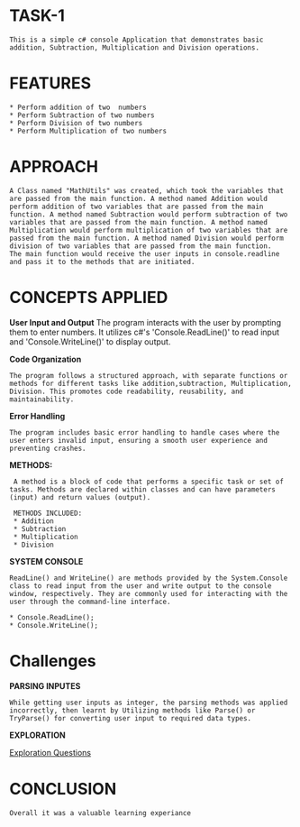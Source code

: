 # TASK-1
    This is a simple c# console Application that demonstrates basic addition, Subtraction, Multiplication and Division operations.

# FEATURES
    * Perform addition of two  numbers
    * Perform Subtraction of two numbers
    * Perform Division of two numbers
    * Perform Multiplication of two numbers

# APPROACH 
    A Class named "MathUtils" was created, which took the variables that are passed from the main function. A method named Addition would perform addition of two variables that are passed from the main function. A method named Subtraction would perform subtraction of two variables that are passed from the main function. A method named Multiplication would perform multiplication of two variables that are passed from the main function. A method named Division would perform division of two variables that are passed from the main function.
    The main function would receive the user inputs in console.readline and pass it to the methods that are initiated. 

# CONCEPTS APPLIED

**User Input and Output**
    The program interacts with the user by prompting them to enter numbers. It utilizes c#'s 'Console.ReadLine()' to read input and 'Console.WriteLine()' to display output.

**Code Organization**

    The program follows a structured approach, with separate functions or methods for different tasks like addition,subtraction, Multiplication, Division. This promotes code readability, reusability, and maintainability.
    
**Error Handling**

    The program includes basic error handling to handle cases where the user enters invalid input, ensuring a smooth user experience and preventing crashes.


**METHODS:**

     A method is a block of code that performs a specific task or set of tasks. Methods are declared within classes and can have parameters (input) and return values (output). 

     METHODS INCLUDED:
     * Addition
     * Subtraction
     * Multiplication
     * Division

**SYSTEM CONSOLE**

    ReadLine() and WriteLine() are methods provided by the System.Console class to read input from the user and write output to the console window, respectively. They are commonly used for interacting with the user through the command-line interface.

    * Console.ReadLine();
    * Console.WriteLine();

# Challenges

**PARSING INPUTES**

    While getting user inputs as integer, the parsing methods was applied incorrectly, then learnt by Utilizing methods like Parse() or TryParse() for converting user input to required data types. 

**EXPLORATION**

[Exploration Questions](Assignment1explore.md)

# CONCLUSION

    Overall it was a valuable learning experiance


